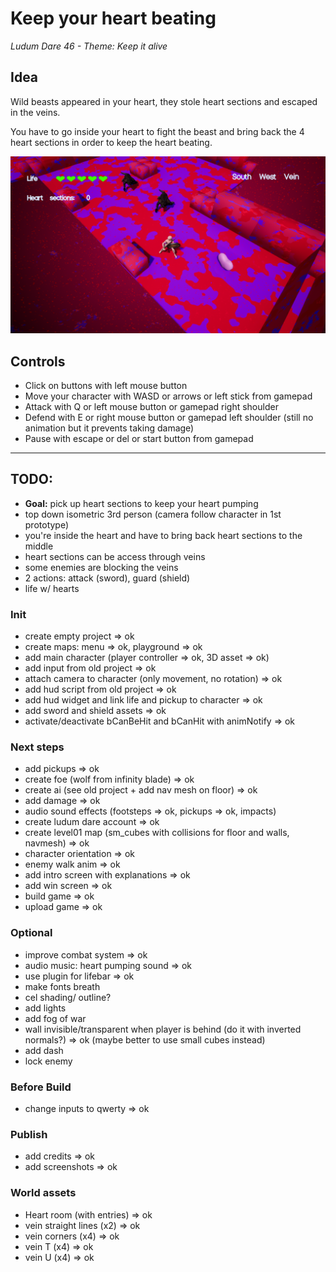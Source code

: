 # Keep your heart beating

_Ludum Dare 46 - Theme: Keep it alive_

## Idea

Wild beasts appeared in your heart, they stole heart sections and escaped in the veins.

You have to go inside your heart to fight the beast and bring back the 4 heart sections in order to keep the heart beating.

![gameplay_image](Media/Gameplay04.PNG)

## Controls

- Click on buttons with left mouse button
- Move your character with WASD or arrows or left stick from gamepad
- Attack with Q or left mouse button or gamepad right shoulder
- Defend with E or right mouse button or gamepad left shoulder (still no animation but it prevents taking damage)
- Pause with escape or del or start button from gamepad


_____________________
## TODO:

- **Goal:** pick up heart sections to keep your heart pumping
- top down isometric 3rd person (camera follow character in 1st prototype)
- you're inside the heart and have to bring back heart sections to the middle
- heart sections can be access through veins
- some enemies are blocking the veins
- 2 actions: attack (sword), guard (shield)
- life w/ hearts

### Init

- create empty project => ok
- create maps: menu => ok, playground => ok
- add main character (player controller  => ok, 3D asset => ok)
- add input from old project => ok
- attach camera to character (only movement, no rotation) => ok
- add hud script from old project => ok
- add hud widget and link life and pickup to character => ok
- add sword and shield assets => ok
- activate/deactivate bCanBeHit and bCanHit with animNotify => ok

### Next steps

- add pickups => ok
- create foe (wolf from infinity blade) => ok
- create ai (see old project + add nav mesh on floor) => ok
- add damage => ok
- audio sound effects (footsteps => ok, pickups => ok, impacts)
- create ludum dare account => ok
- create level01 map (sm_cubes with collisions for floor and walls, navmesh) => ok
- character orientation => ok
- enemy walk anim => ok
- add intro screen with explanations => ok
- add win screen => ok
- build game => ok
- upload game => ok

### Optional

- improve combat system => ok
- audio music: heart pumping sound => ok
- use plugin for lifebar => ok
- make fonts breath
- cel shading/ outline?
- add lights
- add fog of war
- wall invisible/transparent when player is behind (do it with inverted normals?) => ok (maybe better to use small cubes instead)
- add dash
- lock enemy

### Before Build

- change inputs to qwerty => ok

### Publish

- add credits => ok
- add screenshots => ok

### World assets
- Heart room (with entries) => ok
- vein straight lines (x2) => ok
- vein corners (x4) => ok
- vein T (x4) => ok
- vein U (x4) => ok
